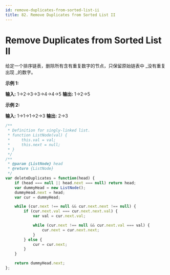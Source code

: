 ```yaml
---
id: remove-duplicates-from-sorted-list-ii
title: 82. Remove Duplicates from Sorted List II
---
```


# Remove Duplicates from Sorted List II

给定一个排序链表，删除所有含有重复数字的节点，只保留原始链表中 _没有重复出现 _的数字。

**示例 1:**

**输入:** 1->2->3->3->4->4->5 **输出:** 1->2->5

**示例 2:**

**输入:** 1->1->1->2->3 **输出:** 2->3



```javascript
/**
 * Definition for singly-linked list.
 * function ListNode(val) {
 *     this.val = val;
 *     this.next = null;
 * }
 */
/**
 * @param {ListNode} head
 * @return {ListNode}
 */
var deleteDuplicates = function(head) {
	if (head === null || head.next === null) return head;
	var dummyHead = new ListNode();
	dummyHead.next = head;
	var cur = dummyHead;

	while (cur.next !== null && cur.next.next !== null) {
		if (cur.next.val === cur.next.next.val) {
			var val = cur.next.val;

			while (cur.next !== null && cur.next.val === val) {
				cur.next = cur.next.next;
			}
		} else {
			cur = cur.next;
		}
	}

	return dummyHead.next;
};

```